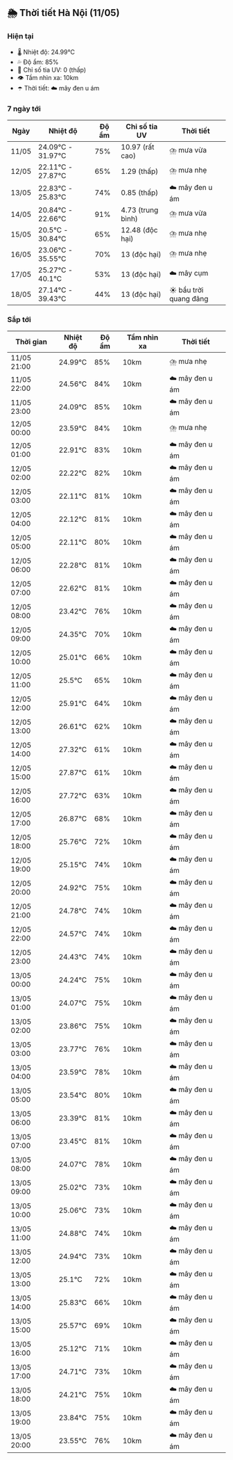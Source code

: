 ## 🌦️ Thời tiết Hà Nội (11/05)

### Hiện tại

- 🌡️ Nhiệt độ: 24.99℃
- 💦 Độ ẩm: 85%
- 🌟 Chỉ số tia UV: 0 (thấp)
- 👁️ Tầm nhìn xa: 10km
- ☂️ Thời tiết: ☁️ mây đen u ám

### 7 ngày tới

| Ngày | Nhiệt độ | Độ ẩm | Chỉ số tia UV | Thời tiết |
| --- | --- | --- | --- | --- |
| 11/05 | 24.09℃ - 31.97℃ | 75% | 10.97 (rất cao) | ⛈️ mưa vừa |
| 12/05 | 22.11℃ - 27.87℃ | 65% | 1.29 (thấp) | ⛈️ mưa nhẹ |
| 13/05 | 22.83℃ - 25.83℃ | 74% | 0.85 (thấp) | ☁️ mây đen u ám |
| 14/05 | 20.84℃ - 22.66℃ | 91% | 4.73 (trung bình) | ⛈️ mưa vừa |
| 15/05 | 20.5℃ - 30.84℃ | 65% | 12.48 (độc hại) | ⛈️ mưa nhẹ |
| 16/05 | 23.06℃ - 35.55℃ | 70% | 13 (độc hại) | ⛈️ mưa nhẹ |
| 17/05 | 25.27℃ - 40.1℃ | 53% | 13 (độc hại) | ☁️ mây cụm |
| 18/05 | 27.14℃ - 39.43℃ | 44% | 13 (độc hại) | ☀️ bầu trời quang đãng |

### Sắp tới

| Thời gian | Nhiệt độ | Độ ẩm | Tầm nhìn xa | Thời tiết |
| --- | --- | --- | --- | --- |
| 11/05 21:00 | 24.99℃ | 85% | 10km | ⛈️ mưa nhẹ |
| 11/05 22:00 | 24.56℃ | 84% | 10km | ☁️ mây đen u ám |
| 11/05 23:00 | 24.09℃ | 85% | 10km | ☁️ mây đen u ám |
| 12/05 00:00 | 23.59℃ | 84% | 10km | ⛈️ mưa nhẹ |
| 12/05 01:00 | 22.91℃ | 83% | 10km | ☁️ mây đen u ám |
| 12/05 02:00 | 22.22℃ | 82% | 10km | ☁️ mây đen u ám |
| 12/05 03:00 | 22.11℃ | 81% | 10km | ☁️ mây đen u ám |
| 12/05 04:00 | 22.12℃ | 81% | 10km | ☁️ mây đen u ám |
| 12/05 05:00 | 22.11℃ | 80% | 10km | ☁️ mây đen u ám |
| 12/05 06:00 | 22.28℃ | 81% | 10km | ☁️ mây đen u ám |
| 12/05 07:00 | 22.62℃ | 81% | 10km | ☁️ mây đen u ám |
| 12/05 08:00 | 23.42℃ | 76% | 10km | ☁️ mây đen u ám |
| 12/05 09:00 | 24.35℃ | 70% | 10km | ☁️ mây đen u ám |
| 12/05 10:00 | 25.01℃ | 66% | 10km | ☁️ mây đen u ám |
| 12/05 11:00 | 25.5℃ | 65% | 10km | ☁️ mây đen u ám |
| 12/05 12:00 | 25.91℃ | 64% | 10km | ☁️ mây đen u ám |
| 12/05 13:00 | 26.61℃ | 62% | 10km | ☁️ mây đen u ám |
| 12/05 14:00 | 27.32℃ | 61% | 10km | ☁️ mây đen u ám |
| 12/05 15:00 | 27.87℃ | 61% | 10km | ☁️ mây đen u ám |
| 12/05 16:00 | 27.72℃ | 63% | 10km | ☁️ mây đen u ám |
| 12/05 17:00 | 26.87℃ | 68% | 10km | ☁️ mây đen u ám |
| 12/05 18:00 | 25.76℃ | 72% | 10km | ☁️ mây đen u ám |
| 12/05 19:00 | 25.15℃ | 74% | 10km | ☁️ mây đen u ám |
| 12/05 20:00 | 24.92℃ | 75% | 10km | ☁️ mây đen u ám |
| 12/05 21:00 | 24.78℃ | 74% | 10km | ☁️ mây đen u ám |
| 12/05 22:00 | 24.57℃ | 74% | 10km | ☁️ mây đen u ám |
| 12/05 23:00 | 24.43℃ | 74% | 10km | ☁️ mây đen u ám |
| 13/05 00:00 | 24.24℃ | 75% | 10km | ☁️ mây đen u ám |
| 13/05 01:00 | 24.07℃ | 75% | 10km | ☁️ mây đen u ám |
| 13/05 02:00 | 23.86℃ | 75% | 10km | ☁️ mây đen u ám |
| 13/05 03:00 | 23.77℃ | 76% | 10km | ☁️ mây đen u ám |
| 13/05 04:00 | 23.59℃ | 78% | 10km | ☁️ mây đen u ám |
| 13/05 05:00 | 23.54℃ | 80% | 10km | ☁️ mây đen u ám |
| 13/05 06:00 | 23.39℃ | 81% | 10km | ☁️ mây đen u ám |
| 13/05 07:00 | 23.45℃ | 81% | 10km | ☁️ mây đen u ám |
| 13/05 08:00 | 24.07℃ | 78% | 10km | ☁️ mây đen u ám |
| 13/05 09:00 | 25.02℃ | 73% | 10km | ☁️ mây đen u ám |
| 13/05 10:00 | 25.06℃ | 73% | 10km | ☁️ mây đen u ám |
| 13/05 11:00 | 24.88℃ | 74% | 10km | ☁️ mây đen u ám |
| 13/05 12:00 | 24.94℃ | 73% | 10km | ☁️ mây đen u ám |
| 13/05 13:00 | 25.1℃ | 72% | 10km | ☁️ mây đen u ám |
| 13/05 14:00 | 25.83℃ | 66% | 10km | ☁️ mây đen u ám |
| 13/05 15:00 | 25.57℃ | 69% | 10km | ☁️ mây đen u ám |
| 13/05 16:00 | 25.12℃ | 71% | 10km | ☁️ mây đen u ám |
| 13/05 17:00 | 24.71℃ | 73% | 10km | ☁️ mây đen u ám |
| 13/05 18:00 | 24.21℃ | 75% | 10km | ☁️ mây đen u ám |
| 13/05 19:00 | 23.84℃ | 75% | 10km | ☁️ mây đen u ám |
| 13/05 20:00 | 23.55℃ | 76% | 10km | ☁️ mây đen u ám |
